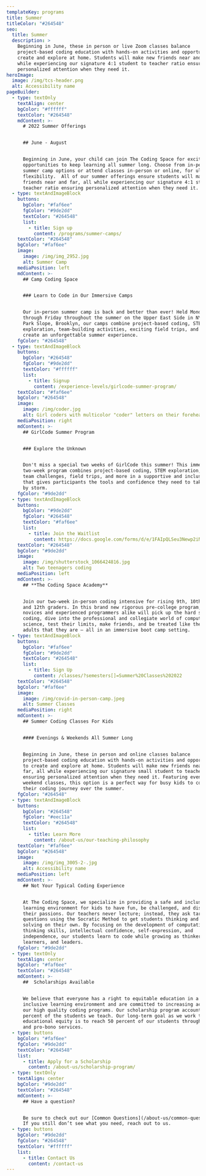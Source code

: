 ```yaml
---
templateKey: programs
title: Summer
titleColor: "#264548"
seo:
  title: Summer
  description: >
    Beginning in June, these in person or live Zoom classes balance
    project-based coding education with hands-on activities and opportunities to
    create and explore at home. Students will make new friends near and far, all
    while experiencing our signature 4:1 student to teacher ratio ensuring
    personalized attention when they need it.
heroImage:
  image: /img/tcs-header.png
  alt: Accessibility name
pageBuilder:
  - type: textOnly
    textAlign: center
    bgColor: "#ffffff"
    textColor: "#264548"
    mdContent: >-
      # 2022 Summer Offerings


      ## June - August


      Beginning in June, your child can join The Coding Space for exciting
      opportunities to keep learning all summer long. Choose from in-person
      summer camp options or attend classes in-person or online, for ultimate
      flexibility.  All of our summer offerings ensure students will make new
      friends near and far, all while experiencing our signature 4:1 student to
      teacher ratio ensuring personalized attention when they need it.
  - type: textAndImageBlock
    buttons:
      bgColor: "#faf6ee"
      fgColor: "#9de2dd"
      textColor: "#264548"
      list:
        - title: Sign up
          content: /programs/summer-camps/
    textColor: "#264548"
    bgColor: "#faf6ee"
    image:
      image: /img/img_2952.jpg
      alt: Summer Camp
    mediaPosition: left
    mdContent: >-
      ## Camp Coding Space


      ### Learn to Code in Our Immersive Camps


      Our in-person summer camp is back and better than ever! Held Monday
      through Friday throughout the summer on the Upper East Side in NYC and
      Park Slope, Brooklyn, our camps combine project-based coding, STEM
      exploration, team-building activities, exciting field trips, and more to
      create an unforgettable summer experience.
    fgColor: "#264548"
  - type: textAndImageBlock
    buttons:
      bgColor: "#264548"
      fgColor: "#9de2dd"
      textColor: "#ffffff"
      list:
        - title: Signup
          content: /experience-levels/girlcode-summer-program/
    textColor: "#faf6ee"
    bgColor: "#264548"
    image:
      image: /img/coder.jpg
      alt: Girl coders with multicolor "coder" letters on their foreheads.
    mediaPosition: right
    mdContent: >-
      ## GirlCode Summer Program


      ### Explore the Unknown


      Don't miss a special two weeks of GirlCode this summer! This immersive
      two-week program combines project-based coding, STEM exploration, epic
      team challenges, field trips, and more in a supportive and inclusive space
      that gives participants the tools and confidence they need to take on STEM
      by storm.
    fgColor: "#9de2dd"
  - type: textAndImageBlock
    buttons:
      bgColor: "#9de2dd"
      fgColor: "#264548"
      textColor: "#faf6ee"
      list:
        - title: Join the Waitlist
          content: https://docs.google.com/forms/d/e/1FAIpQLSeu3Newp2iNeU-9XHNVcLdOEs8N9B9oPTYjTikCmRBHWQ1Bdg/viewform
    textColor: "#264548"
    bgColor: "#9de2dd"
    image:
      image: /img/shutterstock_1066424816.jpg
      alt: Two teenagers coding
    mediaPosition: left
    mdContent: >-
      ## **The Coding Space Academy**


      Join our two-week in-person coding intensive for rising 9th, 10th, 11th,
      and 12th graders. In this brand new rigorous pre-college program, coding
      novices and experienced programmers alike will pick up the hard skills of
      coding, dive into the professional and collegiate world of computer
      science, test their limits, make friends, and be treated like the young
      adults that they are — all in an immersive boot camp setting.
  - type: textAndImageBlock
    buttons:
      bgColor: "#faf6ee"
      fgColor: "#9de2dd"
      textColor: "#264548"
      list:
        - title: Sign Up
          content: /classes/?semesters[]=Summer%20Classes%202022
    textColor: "#264548"
    bgColor: "#faf6ee"
    image:
      image: /img/covid-in-person-camp.jpeg
      alt: Summer Classes
    mediaPosition: right
    mdContent: >-
      ## Summer Coding Classes For Kids


      #### Evenings & Weekends All Summer Long


      Beginning in June, these in person and online classes balance
      project-based coding education with hands-on activities and opportunities
      to create and explore at home. Students will make new friends near and
      far, all while experiencing our signature small student to teacher ratio
      ensuring personalized attention when they need it. Featuring evening and
      weekend classes, this option is a perfect way for busy kids to continue
      their coding journey over the summer.
    fgColor: "#264548"
  - type: textAndImageBlock
    buttons:
      bgColor: "#264548"
      fgColor: "#eec11a"
      textColor: "#264548"
      list:
        - title: Learn More
          content: /about-us/our-teaching-philosophy
    textColor: "#faf6ee"
    bgColor: "#264548"
    image:
      image: /img/img_3005-2-.jpg
      alt: Accessibility name
    mediaPosition: left
    mdContent: >-
      ## Not Your Typical Coding Experience


      At The Coding Space, we specialize in providing a safe and inclusive
      learning environment for kids to have fun, be challenged, and discover
      their passions. Our teachers never lecture; instead, they ask targeted
      questions using the Socratic Method to get students thinking and problem
      solving on their own. By focusing on the development of computational
      thinking skills, intellectual confidence, self-expression, and
      independence, our students learn to code while growing as thinkers,
      learners, and leaders.
    fgColor: "#9de2dd"
  - type: textOnly
    textAlign: center
    bgColor: "#faf6ee"
    textColor: "#264548"
    mdContent: >-
      ##  Scholarships Available


      We believe that everyone has a right to equitable education in a safe and
      inclusive learning environment and are committed to increasing access to
      our high quality coding programs. Our scholarship program accounts for 25
      percent of the students we teach. Our long-term goal as we work towards
      educational equity is to reach 50 percent of our students through at-cost
      and pro-bono services.
  - type: buttons
    bgColor: "#faf6ee"
    fgColor: "#9de2dd"
    textColor: "#264548"
    list:
      - title: Apply for a Scholarship
        content: /about-us/scholarship-program/
  - type: textOnly
    textAlign: center
    bgColor: "#9de2dd"
    textColor: "#264548"
    mdContent: >-
      ## Have a question?


      Be sure to check out our [Common Questions](/about-us/common-questions/).
      If you still don’t see what you need, reach out to us.
  - type: buttons
    bgColor: "#9de2dd"
    fgColor: "#264548"
    textColor: "#ffffff"
    list:
      - title: Contact Us
        content: /contact-us
---
```

